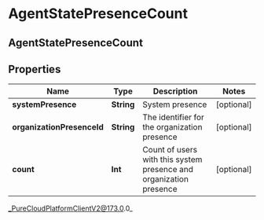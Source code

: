 # AgentStatePresenceCount

## AgentStatePresenceCount

## Properties

|Name | Type | Description | Notes|
|------------ | ------------- | ------------- | -------------|
| **systemPresence** | **String** | System presence | [optional] |
| **organizationPresenceId** | **String** | The identifier for the organization presence | [optional] |
| **count** | **Int** | Count of users with this system presence and organization presence | [optional] |



_PureCloudPlatformClientV2@173.0.0_
